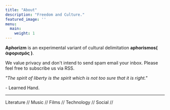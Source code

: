 ```yaml
---
title: "About"
description: "Freedom and Culture."
featured_image: ''
menu:
  main:
    weight: 1
---
```


__Aphorizm__ is an experimental variant of cultural delimitation __aphorismos( ἀφορισμός )__.

We value privacy and don't intend to send spam email your inbox. Please feel free to subscribe us via RSS.  

*"The spirit of liberty is the spirit which is not too sure that it is right."*

\- Learned Hand. 

***

Literature // Music // Films // Technology // Social // 

